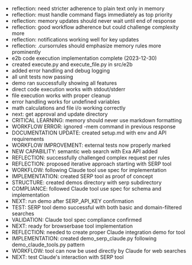 - reflection: need stricter adherence to plain text only in memory
- reflection: must handle command flags immediately as top priority
- reflection: memory updates should never wait until end of response
- reflection: good workflow adherence but could challenge complexity more
- reflection: notifications working well for key updates
- reflection: .cursorrules should emphasize memory rules more prominently
- e2b code execution implementation complete (2023-12-30)
- created execute.py and execute_file.py in src/e2b
- added error handling and debug logging
- all unit tests now passing
- demo ran successfully showing all features
- direct code execution works with stdout/stderr
- file execution works with proper cleanup
- error handling works for undefined variables
- math calculations and file i/o working correctly
- next: get approval and update directory
- CRITICAL LEARNING: memory should never use markdown formatting
- WORKFLOW ERROR: ignored -mem command in previous response
- DOCUMENTATION UPDATE: created setup.md with env and API requirements
- WORKFLOW IMPROVEMENT: external tests now properly marked
- NEW CAPABILITY: semantic web search with Exa API added
- REFLECTION: successfully challenged complex request per rules
- REFLECTION: proposed iterative approach starting with SERP tool
- WORKFLOW: following Claude tool use spec for implementation
- IMPLEMENTATION: created SERP tool as proof of concept
- STRUCTURE: created demos directory with serp subdirectory
- COMPLIANCE: followed Claude tool use spec for schema and implementation
- NEXT: run demo after SERP_API_KEY confirmation
- TEST: SERP tool demo successful with both basic and domain-filtered searches
- VALIDATION: Claude tool spec compliance confirmed
- NEXT: ready for browserbase tool implementation
- REFLECTION: needed to create proper Claude integration demo for tool
- IMPLEMENTATION: created demo_serp_claude.py following demo_claude_tools.py pattern
- WORKFLOW: tool can now be used directly by Claude for web searches
- NEXT: test Claude's interaction with SERP tool